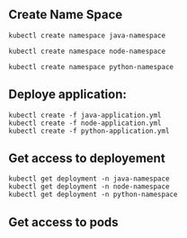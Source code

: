 ## Create Name Space

```
kubectl create namespace java-namespace

kubectl create namespace node-namespace

kubectl create namespace python-namespace

```
## Deploye application:

```
kubectl create -f java-application.yml
kubectl create -f node-application.yml
kubectl create -f python-application.yml
```
## Get access to deployement

```
kubectl get deployment -n java-namespace
kubectl get deployment -n node-namespace
kubectl get deployment -n python-namespace

```
## Get access to pods